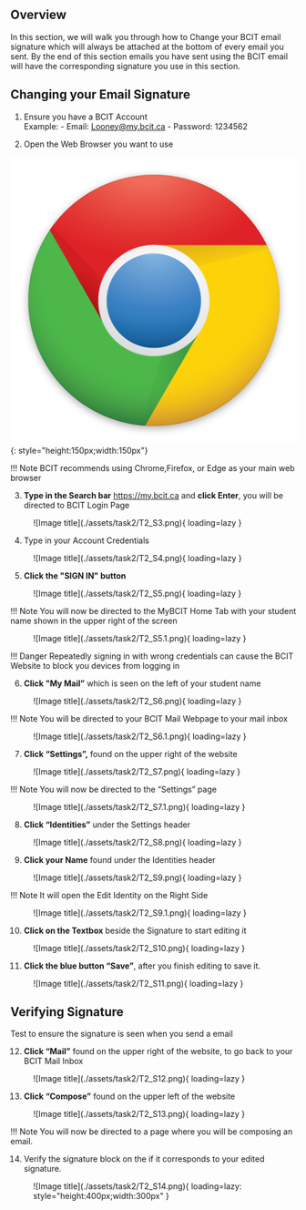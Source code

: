 ## Overview

In this section, we will walk you through how to Change your BCIT email signature which will always be attached at the bottom of every email you sent.
By the end of this section emails you have sent using the BCIT email will have the corresponding signature you use in this section.

## Changing your Email Signature

1. Ensure you have a BCIT Account <br>
    Example:
       - Email: <Looney@my.bcit.ca>
       - Password: 1234562

2. Open the Web Browser you want to use

![Image title](./assets/task2/T2_S2.png){: style="height:150px;width:150px"}

!!! Note
    BCIT recommends using Chrome,Firefox, or Edge as your main web browser

3. **Type in the Search bar** <https://my.bcit.ca> and **click Enter**, you will be directed to BCIT Login Page

<figure markdown = "span"> ![Image title](./assets/task2/T2_S3.png){ loading=lazy } </figure>

4. Type in your Account Credentials
    <!-- Email: <rmaceda1@mybcit.ca>
    Password: 123456789 
    // Maybe we can remove this -->

<figure markdown = "span"> ![Image title](./assets/task2/T2_S4.png){ loading=lazy } </figure>

5. **Click the "SIGN IN" button**

<figure markdown = "span"> ![Image title](./assets/task2/T2_S5.png){ loading=lazy } </figure>

!!! Note
    You will now be directed to the MyBCIT Home Tab with your student name shown in the upper right of the screen

<figure markdown = "span"> ![Image title](./assets/task2/T2_S5.1.png){ loading=lazy } </figure>

!!! Danger
    Repeatedly signing in with wrong credentials can cause the BCIT Website to block you devices from logging in

6. **Click "My Mail”** which is seen on the left of your student name

<figure markdown = "span"> ![Image title](./assets/task2/T2_S6.png){ loading=lazy } </figure>

!!! Note
    You will be directed to your BCIT Mail Webpage to your mail inbox

<figure markdown = "span"> ![Image title](./assets/task2/T2_S6.1.png){ loading=lazy } </figure>

7. **Click “Settings”,** found on the upper right of the website

<figure markdown = "span"> ![Image title](./assets/task2/T2_S7.png){ loading=lazy } </figure>

!!! Note
    You will now be directed to the “Settings” page

<figure markdown = "span"> ![Image title](./assets/task2/T2_S7.1.png){ loading=lazy } </figure>

8. **Click “Identities”** under the Settings header

<figure markdown = "span"> ![Image title](./assets/task2/T2_S8.png){ loading=lazy } </figure>

9. **Click your Name** found under the Identities header

<figure markdown = "span"> ![Image title](./assets/task2/T2_S9.png){ loading=lazy } </figure>

!!! Note
    It will open the Edit Identity on the Right Side

<figure markdown = "span"> ![Image title](./assets/task2/T2_S9.1.png){ loading=lazy } </figure>

10. **Click on the Textbox** beside the Signature to start editing it

<figure markdown = "span"> ![Image title](./assets/task2/T2_S10.png){ loading=lazy } </figure>

11. **Click the blue button “Save”**, after you finish editing to save it.

<figure markdown = "span"> ![Image title](./assets/task2/T2_S11.png){ loading=lazy } </figure>

<!-- !!! Note
    Do not leave the page if you want to follow the test below if you done it right. WE MIGHT want to remove this-->

## Verifying Signature

Test to ensure the signature is seen when you send a email

12. **Click “Mail”** found on the upper right of the website, to go back to your BCIT Mail Inbox

<figure markdown = "span"> ![Image title](./assets/task2/T2_S12.png){ loading=lazy } </figure>

13. **Click “Compose”** found on the upper left of the website

<figure markdown = "span"> ![Image title](./assets/task2/T2_S13.png){ loading=lazy } </figure>

!!! Note
    You will now be directed to a page where you will be composing an email.

14. Verify the signature block on the if it corresponds to your edited signature.

<figure markdown = "span"> ![Image title](./assets/task2/T2_S14.png){ loading=lazy: style="height:400px;width:300px" }  </figure>

